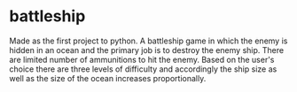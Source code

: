 # battleship

Made as the first project to python.
A battleship game in which the enemy is hidden in an ocean and the primary job is to destroy the enemy ship.
There are limited number of ammunitions to hit the enemy.
Based on the user's choice there are three levels of difficulty and accordingly the ship size as well as the size of the ocean increases proportionally.
